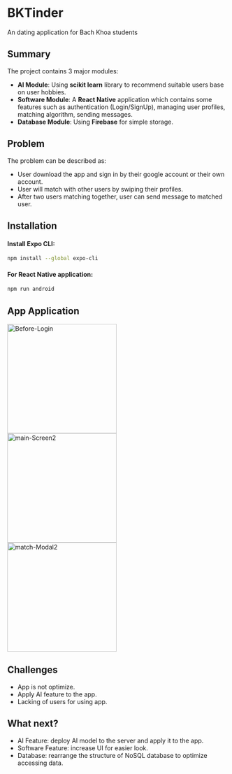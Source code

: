 # BKTinder
An dating application for Bach Khoa students

## Summary
The project contains 3 major modules:
* **AI Module**: Using **scikit learn** library to recommend suitable users base on user hobbies.
* **Software Module**: A **React Native** application which contains some features such as authentication (Login/SignUp), managing user profiles, matching algorithm, sending messages.
* **Database Module**: Using **Firebase** for simple storage.

## Problem
The problem can be described as:
* User download the app and sign in by their google account or their own account.
* User will match with other users by swiping their profiles.
* After two users matching together, user can send message to matched user.

## Installation
#### Install Expo CLI:
```bash
npm install --global expo-cli
```
#### For React Native application:
```bash
npm run android
```
## App Application
<a href="https://ibb.co/cvysdbm"><img src="https://i.ibb.co/n0wKS3W/Before-Login.png" alt="Before-Login" border="0" width="250"></a>
<br>
<a href="https://ibb.co/CwR6nJp"><img src="https://i.ibb.co/wd57KJZ/main-Screen2.png" alt="main-Screen2" border="0" width="250"></a>
<br>
<a href="https://ibb.co/smXcN4M"><img src="https://i.ibb.co/PmVJPyf/match-Modal2.png" alt="match-Modal2" border="0" width="250"></a>

## Challenges
* App is not optimize.
* Apply AI feature to the app.
* Lacking of users for using app.

## What next?
* AI Feature: deploy AI model to the server and apply it to the app.
* Software Feature: increase UI for easier look.
* Database: rearrange the structure of NoSQL database to optimize accessing data.

